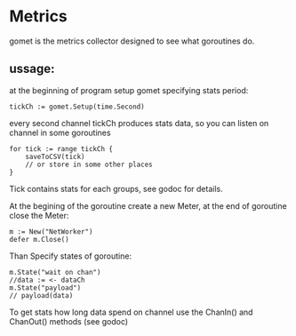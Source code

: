 # Metrics

gomet is the metrics collector designed to see what goroutines do.

## ussage:

at the beginning of program setup gomet specifying stats period:

    tickCh := gomet.Setup(time.Second) 

every second channel tickCh produces stats data, so you can listen on channel in some goroutines

	for tick := range tickCh {
		saveToCSV(tick)
		// or store in some other places
	}

Tick contains stats for each groups, see godoc for details.

At the begining of the goroutine create a new Meter, at the end of goroutine close the Meter:

	m := New("NetWorker")
	defer m.Close()

Than Specify states of goroutine:

	m.State("wait on chan")
	//data := <- dataCh
	m.State("payload")
	// payload(data)

To get stats how long data spend on channel use the ChanIn() and ChanOut() methods (see godoc)

